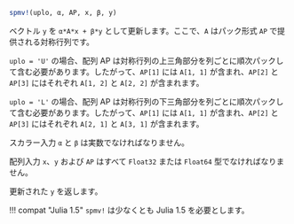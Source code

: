 ```julia
spmv!(uplo, α, AP, x, β, y)
```

ベクトル `y` を `α*A*x + β*y` として更新します。ここで、`A` はパック形式 `AP` で提供される対称行列です。

`uplo = 'U'` の場合、配列 AP は対称行列の上三角部分を列ごとに順次パックして含む必要があります。したがって、`AP[1]` には `A[1, 1]` が含まれ、`AP[2]` と `AP[3]` にはそれぞれ `A[1, 2]` と `A[2, 2]` が含まれます。

`uplo = 'L'` の場合、配列 AP は対称行列の下三角部分を列ごとに順次パックして含む必要があります。したがって、`AP[1]` には `A[1, 1]` が含まれ、`AP[2]` と `AP[3]` にはそれぞれ `A[2, 1]` と `A[3, 1]` が含まれます。

スカラー入力 `α` と `β` は実数でなければなりません。

配列入力 `x`、`y` および `AP` はすべて `Float32` または `Float64` 型でなければなりません。

更新された `y` を返します。

!!! compat "Julia 1.5"
    `spmv!` は少なくとも Julia 1.5 を必要とします。

